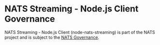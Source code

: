 # NATS Streaming - Node.js Client Governance

NATS Streaming - Node.js Client (node-nats-streaming) is part of the NATS project and is subject to the [NATS Governance](https://github.com/nats-io/nats-general/blob/master/GOVERNANCE.md).